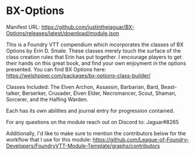 # BX-Options

Manifest URL: https://github.com/justinthejaguar/BX-Options/releases/latest/download/module.json

This is a Foundry VTT compendium which incorporates the classes of BX Options by Erin D. Smale. These classes merely touch the surface of the class creation rules that Erin has put together. I encourage players to get their hands on this great book, and find your own enjoyment in the options presented.
You can find BX Options here: https://welshpiper.com/packages/bx-options-class-builder/

Classes Included:
The Elven Archon, Assassin, Barbarian, Bard, Beast-talker, Berserker, Crusader, Elven Elder, Necromancer, Scout, Shaman, Sorcerer, and the Halfing Warden.

Each has its own abilities and journal entry for progression contained.

For any questions on the module reach out on Discord to: Jaguar#8265

Additionally, I'd like to make sure to mention the contributors below for the workflow that I use for this module: https://github.com/League-of-Foundry-Developers/FoundryVTT-Module-Template/graphs/contributors

